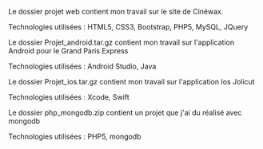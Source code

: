 Le dossier projet web contient mon travail sur le site de Cinéwax.

Technologies utilisées : HTML5, CSS3, Bootstrap, PHP5, MySQL, JQuery

Le dossier Projet_android.tar.gz contient mon travail sur l'application Android pour le Grand Paris Express

Technologies utilisées : Android Studio, Java


Le dossier Projet_ios.tar.gz contient mon travail sur l'application Ios Jolicut

Technologies utilisées : Xcode, Swift


Le dossier php_mongodb.zip contient un projet que j'ai du réalisé avec mongodb

Technologies utilisées : PHP5, mongodb



